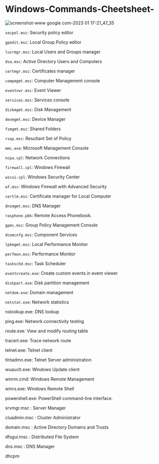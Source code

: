 # Windows-Commands-Cheetsheet-


![screenshot-www google com-2023 01 17-21_47_35](https://user-images.githubusercontent.com/86381942/213094256-524c8872-4fc2-435c-90c0-19bea4617e25.png)

`secpol.msc`: Security policy editor

`gpedit.msc`: Local Group Policy editor

`lusrmgr.msc`: Local Users and Groups manager

`dsa.msc`: Active Directory Users and Computers

`certmgr.msc`: Certificates manager

`compmgmt.msc`: Computer Management console

`eventvwr.msc`: Event Viewer

`services.msc`: Services console

`diskmgmt.msc`: Disk Management

`devmgmt.msc`: Device Manager

`fsmgmt.msc`: Shared Folders

`rsop.msc`: Resultant Set of Policy

`mmc.exe`: Microsoft Management Console

`ncpa.cpl`: Network Connections

`firewall.cpl`: Windows Firewall

`wscui.cpl`: Windows Security Center


`wf.msc`: Windows Firewall with Advanced Security

`certlm.msc`: Certificate manager for Local Computer

`dnsmgmt.msc`: DNS Manager

`rasphone.pbk`: Remote Access Phonebook.

`gpmc.msc`: Group Policy Management Console

`dcomcnfg.msc`: Component Services

`lpkmgmt.msc`: Local Performance Monitor

`perfmon.msc`: Performance Monitor

`taskschd.msc`: Task Scheduler

`eventcreate.exe`: Create custom events in event viewer

`diskpart.exe`: Disk partition management

`netdom.exe`: Domain management

`netstat.exe`: Network statistics

nslookup.exe: DNS lookup

ping.exe: Network connectivity testing

route.exe: View and modify routing table

tracert.exe: Trace network route

telnet.exe: Telnet client

tlntadmn.exe: Telnet Server administration

wuauclt.exe: Windows Update client

winrm.cmd: Windows Remote Management

winrs.exe: Windows Remote Shell

powershell.exe: PowerShell command-line interface.

srvmgr.msc : Server Manager

cluadmin.msc : Cluster Administrator

domain.msc : Active Directory Domains and Trusts

dfsgui.msc : Distributed File System

dns.msc : DNS Manager

dhcpm



